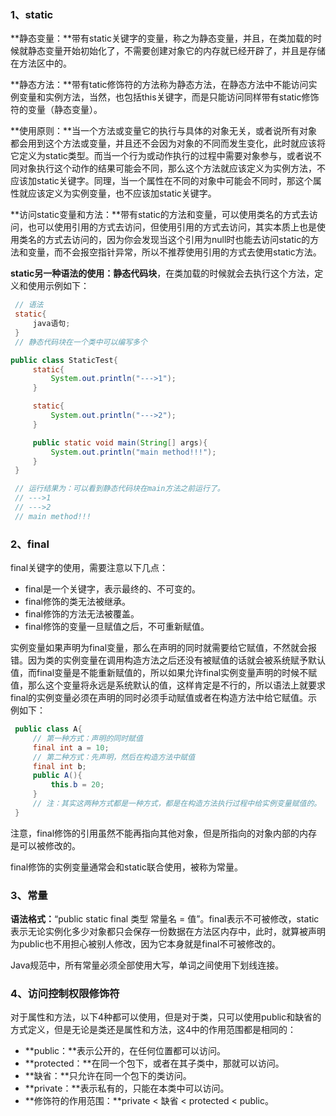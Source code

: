 ### 1、static

**静态变量：**带有static关键字的变量，称之为静态变量，并且，在类加载的时候就静态变量开始初始化了，不需要创建对象它的内存就已经开辟了，并且是存储在方法区中的。

**静态方法：**带有tatic修饰符的方法称为静态方法，在静态方法中不能访问实例变量和实例方法，当然，也包括this关键字，而是只能访问同样带有static修饰符的变量（静态变量）。

**使用原则：**当一个方法或变量它的执行与具体的对象无关，或者说所有对象都会用到这个方法或变量，并且还不会因为对象的不同而发生变化，此时就应该将它定义为static类型。而当一个行为或动作执行的过程中需要对象参与，或者说不同对象执行这个动作的结果可能会不同，那么这个方法就应该定义为实例方法，不应该加static关键字。同理，当一个属性在不同的对象中可能会不同时，那这个属性就应该定义为实例变量，也不应该加static关键字。

**访问static变量和方法：**带有static的方法和变量，可以使用类名的方式去访问，也可以使用引用的方式去访问，但使用引用的方式去访问，其实本质上也是使用类名的方式去访问的，因为你会发现当这个引用为null时也能去访问static的方法和变量，而不会报空指针异常，所以不推荐使用引用的方式去使用static方法。

**static另一种语法的使用：静态代码块**，在类加载的时候就会去执行这个方法，定义和使用示例如下：

```java
 // 语法
 static{
     java语句;
 }
 // 静态代码块在一个类中可以编写多个
```

```java
public class StaticTest{
     static{
         System.out.println("--->1");
     }

     static{
         System.out.println("--->2");
     }

     public static void main(String[] args){
         System.out.println("main method!!!");
     }
 }

 // 运行结果为：可以看到静态代码块在main方法之前运行了。
 // --->1
 // --->2
 // main method!!!
```

### 2、final

final关键字的使用，需要注意以下几点：

* final是一个关键字，表示最终的、不可变的。
* final修饰的类无法被继承。
* final修饰的方法无法被覆盖。
* final修饰的变量一旦赋值之后，不可重新赋值。

实例变量如果声明为final变量，那么在声明的同时就需要给它赋值，不然就会报错。因为类的实例变量在调用构造方法之后还没有被赋值的话就会被系统赋予默认值，而final变量是不能重新赋值的，所以如果允许final实例变量声明的时候不赋值，那么这个变量将永远是系统默认的值，这样肯定是不行的，所以语法上就要求final的实例变量必须在声明的同时必须手动赋值或者在构造方法中给它赋值。示例如下：

```java
 public class A{
     // 第一种方式：声明的同时赋值
     final int a = 10;
     // 第二种方式：先声明，然后在构造方法中赋值
     final int b;
     public A(){
         this.b = 20;
     }
     // 注：其实这两种方式都是一种方式，都是在构造方法执行过程中给实例变量赋值的。
 }
```

注意，final修饰的引用虽然不能再指向其他对象，但是所指向的对象内部的内存是可以被修改的。

final修饰的实例变量通常会和static联合使用，被称为常量。

### 3、常量

**语法格式：**“public static final 类型 常量名 = 值”。final表示不可被修改，static表示无论实例化多少对象都只会保存一份数据在方法区内存中，此时，就算被声明为public也不用担心被别人修改，因为它本身就是final不可被修改的。

Java规范中，所有常量必须全部使用大写，单词之间使用下划线连接。

### 4、访问控制权限修饰符

对于属性和方法，以下4种都可以使用，但是对于类，只可以使用public和缺省的方式定义，但是无论是类还是属性和方法，这4中的作用范围都是相同的：

* **public：**表示公开的，在任何位置都可以访问。
* **protected：**在同一个包下，或者在其子类中，那就可以访问。
* **缺省：**只允许在同一个包下的类访问。
* **private：**表示私有的，只能在本类中可以访问。
* **修饰符的作用范围：**private &lt; 缺省 &lt; protected &lt; public。



